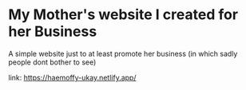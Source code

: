 # My Mother's website I created for her Business

A simple website just to at least promote her business (in which sadly people dont bother to see)

link: https://haemoffy-ukay.netlify.app/
